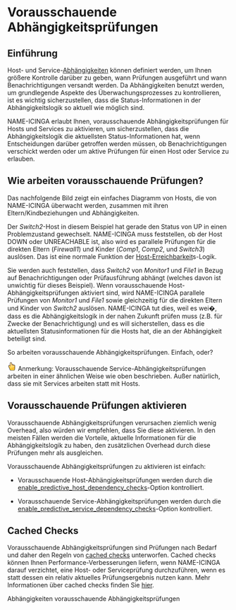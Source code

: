 Vorausschauende Abhängigkeitsprüfungen
======================================

Einführung
----------

Host- und Service-[Abhängigkeiten](#dependencies) können definiert
werden, um Ihnen größere Kontrolle darüber zu geben, wann Prüfungen
ausgeführt und wann Benachrichtigungen versandt werden. Da
Abhängigkeiten benutzt werden, um grundlegende Aspekte des
Überwachungsprozesses zu kontrollieren, ist es wichtig sicherzustellen,
dass die Status-Informationen in der Abhängigkeitslogik so aktuell wie
möglich sind.

NAME-ICINGA erlaubt Ihnen, vorausschauende Abhängigkeitsprüfungen für
Hosts und Services zu aktivieren, um sicherzustellen, dass die
Abhängigkeitslogik die aktuellsten Status-Informationen hat, wenn
Entscheidungen darüber getroffen werden müssen, ob Benachrichtigungen
verschickt werden oder um aktive Prüfungen für einen Host oder Service
zu erlauben.

Wie arbeiten vorausschauende Prüfungen?
---------------------------------------

Das nachfolgende Bild zeigt ein einfaches Diagramm von Hosts, die von
NAME-ICINGA überwacht werden, zusammen mit ihren Eltern/Kindbeziehungen
und Abhängigkeiten.

Der *Switch2*-Host in diesem Beispiel hat gerade den Status von UP in
einen Problemzustand gewechselt. NAME-ICINGA muss feststellen, ob der
Host DOWN oder UNREACHABLE ist, also wird es parallele Prüfungen für die
direkten Eltern (*Firewall1*) und Kinder (*Comp1*, *Comp2*, und
*Switch3*) auslösen. Das ist eine normale Funktion der
[Host-Erreichbarkeit](#networkreachability)s-Logik.

Sie werden auch feststellen, dass *Switch2* von *Monitor1* und *File1*
in Bezug auf Benachrichtigungen oder Prüfausführung abhängt (welches
davon ist unwichtig für dieses Beispiel). Wenn vorausschauende
Host-Abhängigkeitsprüfungen aktiviert sind, wird NAME-ICINGA parallele
Prüfungen von *Monitor1* und *File1* sowie gleichzeitig für die direkten
Eltern und Kinder von *Switch2* auslösen. NAME-ICINGA tut dies, weil es
wei�, dass es die Abhängigkeitslogik in der nahen Zukunft prüfen muss
(z.B. für Zwecke der Benachrichtigung) und es will sicherstellen, dass
es die aktuellsten Statusinformationen für die Hosts hat, die an der
Abhängigkeit beteiligt sind.

So arbeiten vorausschauende Abhängigkeitsprüfungen. Einfach, oder?

![](../images/note.gif) Anmerkung: Vorausschauende
Service-Abhängigkeitsprüfungen arbeiten in einer ähnlichen Weise wie
oben beschrieben. Außer natürlich, dass sie mit Services arbeiten statt
mit Hosts.

Vorausschauende Prüfungen aktivieren
------------------------------------

Vorausschauende Abhängigkeitsprüfungen verursachen ziemlich wenig
Overhead, also würden wir empfehlen, dass Sie diese aktivieren. In den
meisten Fällen werden die Vorteile, aktuelle Informationen für die
Abhängigkeitslogik zu haben, den zusätzlichen Overhead durch diese
Prüfungen mehr als ausgleichen.

Vorausschauende Abhängigkeitsprüfungen zu aktivieren ist einfach:

-   Vorausschauende Host-Abhängigkeitsprüfungen werden durch die
    [enable\_predictive\_host\_dependency\_checks](#configmain-enable_predictive_host_dependency_checks)-Option
    kontrolliert.

-   Vorausschauende Service-Abhängigkeitsprüfungen werden durch die
    [enable\_predictive\_service\_dependency\_checks](#configmain-enable_predictive_service_dependency_checks)-Option
    kontrolliert.

Cached Checks
-------------

Vorausschauende Abhängigkeitsprüfungen sind Prüfungen nach Bedarf und
daher den Regeln von [cached checks](#cachedchecks) unterworfen. Cached
checks können Ihnen Performance-Verbesserungen liefern, wenn NAME-ICINGA
darauf verzichtet, eine Host- oder Serviceprüfung durchzuführen, wenn es
statt dessen ein relativ aktuelles Prüfungsergebnis nutzen kann. Mehr
Informationen über cached checks finden Sie [hier](#cachedchecks).

Abhängigkeiten
vorausschauende Abhängigkeitsprüfungen
